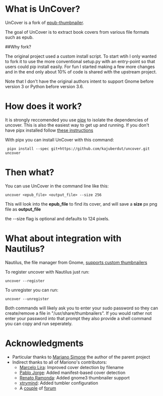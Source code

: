 # What is UnCover?
UnCover is a fork of [epub-thumbnailer](https://github.com/marianosimone/epub-thumbnailer).

The goal of UnCover is to extract book covers from various file formats such as epub.

##Why fork?

The original project used a custom install script. To start wtih I only wanted to fork it to use the more conventional setup.py with an entry-point so that users could pip install easily. For fun I started making a few more changes and in the end only about 10% of code is shared with the upstream project.

Note that I don't have the original authors intent to support Gnome before version 3 or Python before version 3.6.

# How does it work?
It is strongly reccomended you use [pipx](https://github.com/pipxproject/pipx) to isolate the dependencies of uncover. This is also the easiest way to get up and running. If you don't have pipx installed follow [these instructions](https://github.com/pipxproject/pipx#install-pipx)

With pipx you can install UnCover with this command:

```
 pipx install --spec git+https://github.com/kajuberdut/uncover.git uncover
```

# Then what?

You can use UnCover in the command line like this:
```
uncover <epub_file> <output_file> --size 256
```

This will look into the **epub_file** to find its cover, and will save a **size** px png file as **output_file**

the --size flag is optional and defaults to 124 pixels.

# What about integration with Nautilus?

Nautilus, the file manager from Gnome, [supports custom thumbnailers](https://developer.gnome.org/integration-guide/stable/thumbnailer.html.en)

To register uncover with Nautilus just run:
```
uncover --register
```

To unregister you can run:
```
uncover --unregister
```

Both commands will likely ask you to enter your sudo password so they can create/remove a file in "/usr/share/thumbnailers". If you would rather not enter your password into that prompt they also provide a shell command you can copy and run seperately.

# Acknowledgments

- Particular thanks to [Mariano Simone](https://github.com/marianosimone) the author of the parent project
- Indirect thanks to all of Mariono's contributors:
    - [Marcelo Lira](https://github.com/setanta): Improved cover detection by filename
    - [Pablo Jorge](https://github.com/pablojorge): Added manifest-based cover detection
    - [Renato Ramonda](https://github.com/renatoram): Added gnome3 thumbnailer support
    - [xtrymind](https://github.com/xtrymind): Added tumbler configuration
    - A [couple](http://ubuntuforums.org/showthread.php?t=278162) of [forum](http://ubuntuforums.org/showthread.php?t=1046678)